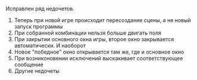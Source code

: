 Исправлен ряд недочетов.
1) Теперь при новой игре происходит пересоздание сцены, а не новый запуск программы
2) При собранной комбинации нельзя больше двигать поля
3) При закрытии основного окна игры, второе окно закрывается автоматически. И наоборот
4) Новое "победное" окно открывается там же, где и основное окно
5) При возниконовении исключений выскакивает соответствующее сообщение
6) Другие недочеты 

